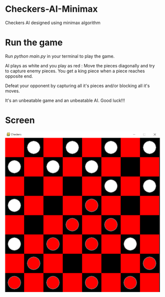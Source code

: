 # Checkers-AI-Minimax
Checkers AI designed using minimax algorithm

# Run the game
Run *python main.py* in your terminal to play the game.

AI plays as white and you play as red : Move the pieces diagonally and try to capture enemy pieces. You get a king piece when a piece reaches opposite end.

Defeat your opponent by capturing all it's pieces and/or blocking all it's moves.

It's an unbeatable game and an unbeatable AI. Good luck!!!

# Screen

![](https://github.com/rudrajit1729/Checkers-AI-Minimax/blob/main/assets/Capture.PNG)
